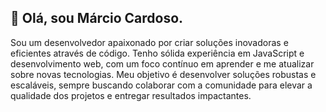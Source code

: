   ##  👋 Olá, sou Márcio Cardoso.
 Sou um desenvolvedor apaixonado por criar soluções inovadoras e eficientes através de código. Tenho sólida experiência em JavaScript e desenvolvimento web, com um foco contínuo em aprender e me atualizar sobre novas tecnologias. Meu objetivo é desenvolver soluções robustas e escaláveis, sempre buscando colaborar com a comunidade para elevar a qualidade dos projetos e entregar resultados impactantes.

